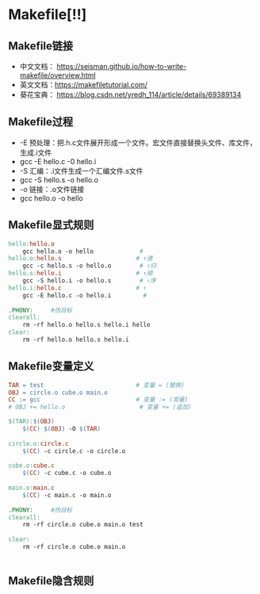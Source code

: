 # Makefile[!!]

## Makefile链接

- 中文文档： https://seisman.github.io/how-to-write-makefile/overview.html
- 英文文档：https://makefiletutorial.com/
- 葵花宝典： https://blog.csdn.net/yredh_114/article/details/69389134

## Makefile过程

- -E 预处理：把.h.c文件展开形成一个文件。宏文件直接替换头文件、库文件，生成.i文件
- gcc -E hello.c -0 hello.i
- -S 汇编：.i文件生成一个汇编文件.s文件
- gcc -S hello.s -o hello.o
- -o 链接：.o文件链接
- gcc hello.o -o hello

## Makefile显式规则

```makefile
hello:hello.o
	gcc hello.o -o hello			 #
hello.o:hello.s						# ↑递
	gcc -c hello.s -o hello.o		 # ↑归
hello.s:hello.i						# ↑顺
	gcc -S hello.i -o hello.s		 # ↑序
hello.i:hello.c						# ↑
	gcc -E hello.c -o hello.i		  #
	
.PHONY:		#伪目标
clearall:
	rm -rf hello.o hello.s hello.i hello
clear:
	rm -rf hello.o hello.s hello.i
```

## Makefile变量定义

```makefile
TAR = test							# 变量 = (替换)
OBJ = circle.o cube.o main.o
CC := gcc							# 变量 := (常量)
# OBJ += hello.o					 # 变量 += (追加)

$(TAR):$(OBJ)
	$(CC) $(OBJ) -O $(TAR)
	
circle.o:circle.c
	$(CC) -c circle.c -o circle.o
	
cube.o:cube.c
	$(CC) -c cube.c -o cube.o
	
main.o:main.c
	$(CC) -c main.c -o main.o
	
.PHONY:		#伪目标
clearall:
	rm -rf circle.o cube.o main.o test
	
clear:
	rm -rf circle.o cube.o main.o
	
```

## Makefile隐含规则

```makefile

```

